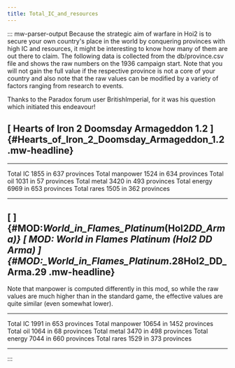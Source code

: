 ```yaml
---
title: Total_IC_and_resources
---
```


::: mw-parser-output
Because the strategic aim of warfare in Hoi2 is to secure your own
country\'s place in the world by conquering provinces with high IC and
resources, it might be interesting to know how many of them are out
there to claim. The following data is collected from the db/province.csv
file and shows the raw numbers on the 1936 campaign start. Note that you
will not gain the full value if the respective province is not a core of
your country and also note that the raw values can be modified by a
variety of factors ranging from research to events.

Thanks to the Paradox forum user BritishImperial, for it was his
question which initiated this endeavour!

## [ Hearts of Iron 2 Doomsday Armageddon 1.2 ]{#Hearts_of_Iron_2_Doomsday_Armageddon_1.2 .mw-headline}

---

Total IC 1855 in 637 provinces
Total manpower 1524 in 634 provinces
Total oil 1031 in 57 provinces
Total metal 3420 in 493 provinces
Total energy 6969 in 653 provinces
Total rares 1505 in 362 provinces

---

## [ ]{#MOD:_World_in_Flames_Platinum_(HoI2*DD_Arma)} [ MOD: World in Flames Platinum (HoI2 DD Arma) ]{#MOD:\_World_in_Flames_Platinum*.28HoI2_DD_Arma.29 .mw-headline}

Note that manpower is computed differently in this mod, so while the raw
values are much higher than in the standard game, the effective values
are quite similar (even somewhat lower).

---

Total IC 1991 in 653 provinces
Total manpower 10654 in 1452 provinces
Total oil 1064 in 68 provinces
Total metal 3470 in 498 provinces
Total energy 7044 in 660 provinces
Total rares 1529 in 373 provinces

---

:::
